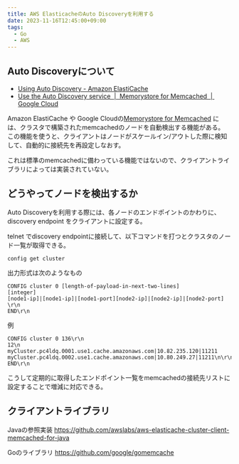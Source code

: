 ```yaml
---
title: AWS ElasticacheのAuto Discoveryを利用する
date: 2023-11-16T12:45:00+09:00
tags:
  - Go
  - AWS
---
```


## Auto Discoveryについて

- [Using Auto Discovery - Amazon ElastiCache](https://docs.aws.amazon.com/AmazonElastiCache/latest/mem-ug/AutoDiscovery.Using.html)
- [Use the Auto Discovery service  |  Memorystore for Memcached  |  Google Cloud](https://cloud.google.com/memorystore/docs/memcached/use-auto-discovery)

Amazon ElastiCache や Google Cloudの[Memorystore for Memcached](https://cloud.google.com/memorystore/docs/memcached) には、クラスタで構築されたmemcachedのノードを自動検出する機能がある。
この機能を使うと、クライアントはノードがスケールイン/アウトした際に検知して、自動的に接続先を再設定しなおす。

これは標準のmemcachedに備わっている機能ではないので、クライアントライブラリによっては実装されていない。

## どうやってノードを検出するか

Auto Discoveryを利用する際には、各ノードのエンドポイントのかわりに、 discovery endpoint をクライアントに設定する。

telnet でdiscovery endpointに接続して、以下コマンドを打つとクラスタのノード一覧が取得できる。
```
config get cluster
```

出力形式は次のようなもの
```
CONFIG cluster 0 [length-of-payload-in-next-two-lines]
[integer]
[node1-ip]|[node1-ip]|[node1-port][node2-ip]|[node2-ip]|[node2-port]
\r\n
END\r\n
```

例
```
CONFIG cluster 0 136\r\n
12\n
myCluster.pc4ldq.0001.use1.cache.amazonaws.com|10.82.235.120|11211 myCluster.pc4ldq.0002.use1.cache.amazonaws.com|10.80.249.27|11211\n\r\n 
END\r\n
```

こうして定期的に取得したエンドポイント一覧をmemcachedの接続先リストに設定することで増減に対応できる。

## クライアントライブラリ

Javaの参照実装
https://github.com/awslabs/aws-elasticache-cluster-client-memcached-for-java

Goのライブラリ
https://github.com/google/gomemcache

